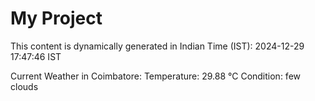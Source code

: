 # My Project

This content is dynamically generated in Indian Time (IST): 2024-12-29 17:47:46 IST


Current Weather in Coimbatore:
Temperature: 29.88 °C
Condition: few clouds
